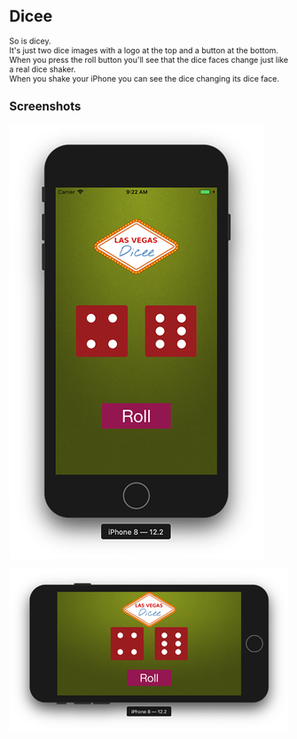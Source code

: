# Dicee

So is dicey.  
It's just two dice images with a logo at the top and a button at the bottom.  
When you press the roll button you'll see that the dice faces change just like a real dice shaker.  
When you shake your iPhone you can see the dice changing its dice face.  

## Screenshots

![IPhone8](https://github.com/kazakovaNetIOS/Dicee/blob/master/screenshots/IPhone8.png)

![IPhone8Hor](https://github.com/kazakovaNetIOS/Dicee/blob/master/screenshots/IPhone8Hor.png)
